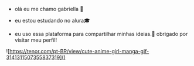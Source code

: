 - olá eu me chamo gabriella 🎀

- eu estou estudando no alura🎓

- eu uso essa plataforma para compartilhar minhas ideias.💭
obrigado por visitar meu perfil!

![https://tenor.com/pt-BR/view/cute-anime-girl-manga-gif-3141311507355837319]()
